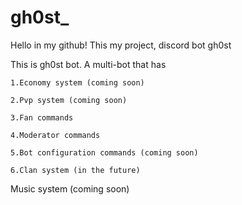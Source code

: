 # gh0st_
Hello in my github! This my project, discord bot gh0st

This is gh0st bot. A multi-bot that has


    1.Economy system (coming soon)

    2.Pvp system (coming soon)
    
    3.Fan commands

    4.Moderator commands

    5.Bot configuration commands (coming soon)

    6.Clan system (in the future)
    
Music system (coming soon)


